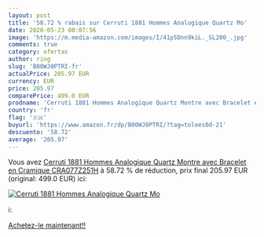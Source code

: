 ```yaml
---
layout: post
title: '58.72 % rabais sur Cerruti 1881 Hommes Analogique Quartz Mo'
date: 2020-05-23 00:07:56
image: 'https://m.media-amazon.com/images/I/41p5Dnn9kiL._SL200_.jpg'
comments: true
category: ofertas
author: ring
slug: 'B00WJ0PTRI-fr'
actualPrice: 205.97 EUR
currency: EUR
price: 205.97
comparePrice: 499.0 EUR
prodname: 'Cerruti 1881 Hommes Analogique Quartz Montre avec Bracelet en Cramique CRA077Z251H'
country: 'fr'
flag: '🇫🇷'
buyurl: 'https://www.amazon.fr/dp/B00WJ0PTRI/?tag=tolees0d-21'
descuento: '58.72'
average: '205.97'
---
```


Vous avez [Cerruti 1881 Hommes Analogique Quartz Montre avec Bracelet en Cramique CRA077Z251H](https://www.amazon.fr/dp/B00WJ0PTRI/?tag=tolees0d-21)  à  58.72 % de réduction, prix final  205.97 EUR (original: 499.0 EUR) ici:

[![Cerruti 1881 Hommes Analogique Quartz Mo](https://m.media-amazon.com/images/I/41p5Dnn9kiL._SL200_.jpg)](https://www.amazon.fr/dp/B00WJ0PTRI/?tag=tolees0d-21)

ℹ️:


[Achetez-le maintenant!!](https://www.amazon.fr/dp/B00WJ0PTRI/?tag=tolees0d-21)
